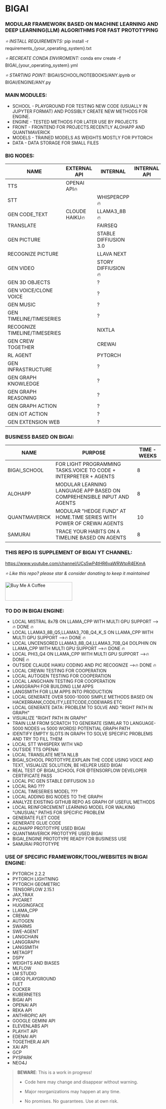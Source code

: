 # BIGAI
### MODULAR FRAMEWORK BASED ON MACHINE LEARNING AND DEEP LEARNING(LLM) ALGORITHMS FOR FAST PROTOTYPING

*⭐️ INSTALL REQUIREMENTS:*
pip install -r requirements_{your_operating_system}.txt

*⭐️ RECREATE CONDA ENVIROMENT:*
conda env create -f BIGAI_{your_operating_system}.yml

*⭐️ STARTING POINT:*
BIGAI/SCHOOL/NOTEBOOKS/ANY.ipynb
or
BIGAI/ENGINE/ANY.py

### MAIN MODULES:
* SCHOOL - PLAYGROUND FOR TESTING NEW CODE (USUALLY IN JUPYTER FORMAT) AND POSSIBLY CREATE NEW METHODS FOR ENGINE.
* ENGINE - TESTED METHODS FOR LATER USE BY PROJECTS
* FRONT - FRONTEND FOR PROJECTS.RECENTLY ALOHAPP AND QUANTMAVERICK
* MODELS - TRAINED MODELS AS WEIGHTS MOSTLY FOR PYTORCH
* DATA - DATA STORAGE FOR SMALL FILES

### BIG NODES:
| NAME                          | EXTERNAL API           | INTERNAL              | INTERNAL API | MEMORY   |
|-------------------------------|------------------------|-----------------------|--------------|----------|
| TTS                           | OPENAI API🔥  |                       |              | 0        |
| STT                           |                        | WHISPERCPP🔥  |              | 2        |
| GEN CODE_TEXT                 | CLOUDE HAIKU🔥 | LLAMA3_8B 🔥 |              | 4,5x4=18 |
| TRANSLATE                     |                        | FAIRSEQ               |              | 2        |
| GEN PICTURE                   |                        | STABLE DIFFIUSION 3.0 |              | 0        |
| RECOGNIZE PICTURE             |                        | LLAVA NEXT            |              | 4,5      |
| GEN VIDEO                     |                        | STORY DIFFIUSION 🔥     |              | 12       |
| GEN 3D OBJECTS                |                        | ?                     |              |          |
| GEN VOICE/CLONE VOICE         |                        | ?                     |              | 6        |
| GEN MUSIC                     |                        | ?                     |              |          |
| GEN TIMELINE/TIMESERIES       |                        | ?                     |              | 4        |
| RECOGNIZE TIMELINE/TIMESERIES |                        | NIXTLA                |              | 2        |
| GEN CREW TOGETHER             |                        | CREWAI                |              | 2        |
| RL AGENT                      |                        | PYTORCH               |              | 6        |
| GEN INFRASTRUCTURE            |                        | ?                     |              |          |
| GEN GRAPH KNOWLEDGE           |                        | ?                     |              | 2        |
| GEN GRAPH REASONING           |                        | ?                     |              | 2        |
| GEN GRAPH ACTION              |                        | ?                     |              | 2        |
| GEN iOT ACTION                |                        | ?                     |              |          |
| GEN EXTENSION WEB             |                        | ?                     |              |          |



### BUSINESS BASED ON BIGAI:
| NAME          | PURPOSE                                                                | TIME - WEEKS |
|---------------|------------------------------------------------------------------------|-------------|
| BIGAI_SCHOOL  | FOR LIGHT PROGRAMMING TASKS.VOICE TO CODE + INTERPRETER + AGENTS       | 8           |
| ALOHAPP       | MODULAR LEARNING LANGUAGE APP BASED ON COMPREHENSIBLE INPUT AND AGENTS | 8           |
| QUANTMAVERICK | MODULAR "HEDGE FUND" AT HOME.TIME SERIES WITH POWER OF CREWAI AGENTS   | 10          |
| SAMURAI       | TRACE YOUR HABITS ON A TIMELINE BASED ON AGENTS                        | 8           |

### THIS REPO IS SUPPLEMENT OF BIGAI YT CHANNEL:

https://www.youtube.com/channel/UCs5wP4tHR6vaWRWtpR4EKmA

*⭐️ Like this repo? please star & consider donating to keep it maintained*

<a href="https://www.buymeacoffee.com/aleksanderu" target="_blank"><img src="https://cdn.buymeacoffee.com/buttons/v2/default-yellow.png" alt="Buy Me A Coffee" style="height: 60px !important;width: 217px !important;" ></a>


### TO DO IN BIGAI ENGINE:
* LOCAL MISTRAL 8x7B ON LLAMA_CPP WITH MULTI GPU SUPPORT -->🔥 DONE 🔥
* LOCAL LLAMA3_8B_Q5,LLAMA3_70B_Q4_K_S ON LLAMA_CPP WITH MULTI GPU SUPPORT -->🔥 DONE 🔥
* LOCAL UNCENSORED LLAMA3_8B_Q4,LLAMA3_70B_Q4 DOLPHIN ON LLAMA_CPP WITH MULTI GPU SUPPORT -->🔥 DONE 🔥
* LOCAL  PHI3_Q4 ON LLAMA_CPP WITH MULTI GPU SUPPORT -->🔥 DONE 🔥
* OUTSIDE CLAUDE HAIKU CODING AND PIC RECOGNIZE -->🔥 DONE 🔥
* LOCAL CREWAI TESTING FOR COOPERATION
* LOCAL AUTOGEN TESTING FOR COOPERATION
* LOCAL LANGCHAIN TESTING FOR COOPERATION
* LANGGRAPH FOR BUILDING LLM APPS
* LANGSMITH FOR LLM APPS INTO PRODUCTION
* LOCAL GENERATE OVER 5000-10000 SIMPLE METHODS BASED ON HACKERRANK,CODILITY,LEETCODE,CODEWARS ETC
* LOCAL GENERATE DATA: PROBLEM TO SOLVE AND "RIGHT PATH IN GRAPH"
* VISUALIZE "RIGHT PATH IN GRAPH"
* TRAIN LLM FROM SCRATCH TO GENERATE (SIMILAR TO LANGUAGE-5000 NODES vs 5000 WORDS) POTENTIAL GRAPH PATH
* IDENTIFY EMPTY SLOTS IN GRAPH TO SOLVE SPECIFIC PROBLEMS AND TRY TO FILL THEM
* LOCAL STT WHISPERX WITH VAD
* OUTSIDE TTS OPENAI
* LOCAL TRANSLATE META NLLB
* BIGAI_SCHOOL PROTOTYPE.EXPLAIN THE CODE USING VOICE AND TEXT, VISUALIZE SOLUTION, BE HELPER USED BIGAI
* REAL TEST OF BIGAI_SCHOOL FOR @TENSORFLOW DEVELOPER CERTIFICATE PASS
* LOCAL PIC GEN STABLE DIFFUSION 3.0
* LOCAL RAG ???
* LOCAL TIMESERIES MODEL ???
* LOCAL ADDING BIG NODES TO THE GRAPH
* ANALYZE EXISTING GITHUB REPO AS GRAPH OF USEFUL METHODS
* LOCAL REINFORCEMENT LEARNING MODEL FOR WALKING "UNUSUAL" PATHS FOR SPECIFIC PROBLEM
* GENERATE FLET CODE
* GENERATE GLUE CODE
* ALOHAPP PROTOTYPE USED BIGAI
* QUANTMAVERICK PROTOTYPE USED BIGAI
* BIGAI_ENGINE PROTOTYPE READY FOR BUSINESS USE
* SAMURAI PROTOTYPE


### USE OF SPECIFIC FRAMEWORK/TOOL/WEBSITES IN BIGAI ENGINE:
* PYTORCH 2.2.2
* PYTORCH LIGHTNING
* PYTORCH GEOMETRIC
* TENSORFLOW 2.15.1
* JAX,TRAX
* PYCARET
* HUGGINGFACE
* LLAMA_CPP
* CREWAI
* AUTOGEN
* SWARMS
* SWE-AGENT
* LANGCHAIN
* LANGGRAPH
* LANGSMITH
* METAGPT
* DSPY
* WEIGHTS AND BIASES
* MLFLOW
* LM STUDIO
* GROQ PLAYGROUND
* FLET
* DOCKER
* KUBERNETES
* BIGAI API
* OPENAI API
* REKA API
* ANTHROPIC API
* GOOGLE GEMINI API
* ELEVENLABS API
* PLAYHT API
* EDENAI API
* TOGETHER.AI API
* XAI API
* GCP
* PYSPARK
* NEO4J




> **BEWARE**: This is a work in progress!
>
> * Code here may change and disappear without warning.
>
> * Major reorganizations may happen at any time.
>
> * No promises. No guarantees. Use at own risk.




